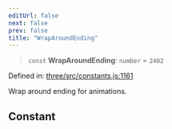 ```yaml
---
editUrl: false
next: false
prev: false
title: "WrapAroundEnding"
---
```


> `const` **WrapAroundEnding**: `number` = `2402`

Defined in: [three/src/constants.js:1161](https://github.com/DefinitelyMaybe/three-i18n/blob/fa57b79433d1c349ffb23a78727299c8d4190136/three/src/constants.js#L1161)

Wrap around ending for animations.

## Constant
